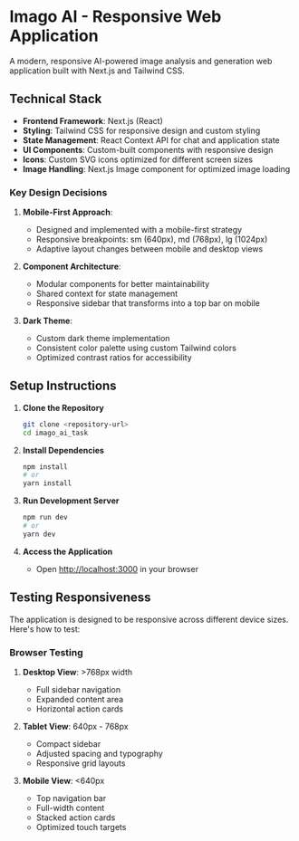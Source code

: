 # Imago AI - Responsive Web Application

A modern, responsive AI-powered image analysis and generation web application built with Next.js and Tailwind CSS.

## Technical Stack

- **Frontend Framework**: Next.js (React)
- **Styling**: Tailwind CSS for responsive design and custom styling
- **State Management**: React Context API for chat and application state
- **UI Components**: Custom-built components with responsive design
- **Icons**: Custom SVG icons optimized for different screen sizes
- **Image Handling**: Next.js Image component for optimized image loading

### Key Design Decisions

1. **Mobile-First Approach**: 
   - Designed and implemented with a mobile-first strategy
   - Responsive breakpoints: sm (640px), md (768px), lg (1024px)
   - Adaptive layout changes between mobile and desktop views

2. **Component Architecture**:
   - Modular components for better maintainability
   - Shared context for state management
   - Responsive sidebar that transforms into a top bar on mobile

3. **Dark Theme**:
   - Custom dark theme implementation
   - Consistent color palette using custom Tailwind colors
   - Optimized contrast ratios for accessibility

## Setup Instructions

1. **Clone the Repository**
   ```bash
   git clone <repository-url>
   cd imago_ai_task
   ```

2. **Install Dependencies**
   ```bash
   npm install
   # or
   yarn install
   ```

3. **Run Development Server**
   ```bash
   npm run dev
   # or
   yarn dev
   ```

4. **Access the Application**
   - Open [http://localhost:3000](http://localhost:3000) in your browser

## Testing Responsiveness

The application is designed to be responsive across different device sizes. Here's how to test:

### Browser Testing
1. **Desktop View**: >768px width
   - Full sidebar navigation
   - Expanded content area
   - Horizontal action cards

2. **Tablet View**: 640px - 768px
   - Compact sidebar
   - Adjusted spacing and typography
   - Responsive grid layouts

3. **Mobile View**: <640px
   - Top navigation bar
   - Full-width content
   - Stacked action cards
   - Optimized touch targets




